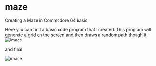 # maze
Creating a Maze in Commodore 64 basic

Here you can find a basic code program that I created. This program will generate a grid on the screen and then draws a random path though it.
![image](https://github.com/justforthefunofit/maze/assets/116113817/d25ed948-3da4-4ad8-9d68-956d208dfc9e)

and final

![image](https://github.com/justforthefunofit/maze/assets/116113817/2eb38a9f-7dc3-40e8-b07f-6a4a5ac0c27d)
